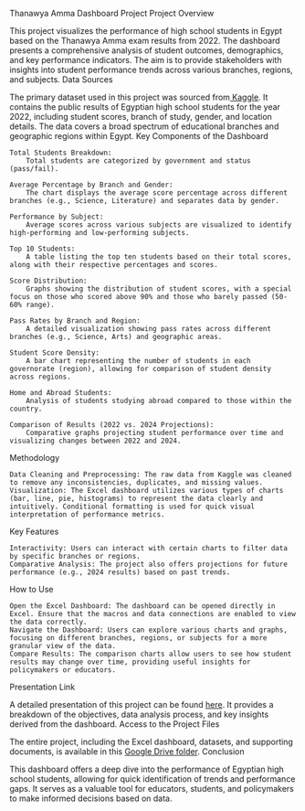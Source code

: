 Thanawya Amma Dashboard Project
Project Overview

This project visualizes the performance of high school students in Egypt based on the Thanawya Amma exam results from 2022. The dashboard presents a comprehensive analysis of student outcomes, demographics, and key performance indicators. The aim is to provide stakeholders with insights into student performance trends across various branches, regions, and subjects.
Data Sources

The primary dataset used in this project was sourced from[ Kaggle](https://www.kaggle.com/datasets/mohamedahmedx2/high-school-public-results-2022-eg). It contains the public results of Egyptian high school students for the year 2022, including student scores, branch of study, gender, and location details. The data covers a broad spectrum of educational branches and geographic regions within Egypt.
Key Components of the Dashboard

    Total Students Breakdown:
        Total students are categorized by government and status (pass/fail).

    Average Percentage by Branch and Gender:
        The chart displays the average score percentage across different branches (e.g., Science, Literature) and separates data by gender.

    Performance by Subject:
        Average scores across various subjects are visualized to identify high-performing and low-performing subjects.

    Top 10 Students:
        A table listing the top ten students based on their total scores, along with their respective percentages and scores.

    Score Distribution:
        Graphs showing the distribution of student scores, with a special focus on those who scored above 90% and those who barely passed (50-60% range).

    Pass Rates by Branch and Region:
        A detailed visualization showing pass rates across different branches (e.g., Science, Arts) and geographic areas.

    Student Score Density:
        A bar chart representing the number of students in each governorate (region), allowing for comparison of student density across regions.

    Home and Abroad Students:
        Analysis of students studying abroad compared to those within the country.

    Comparison of Results (2022 vs. 2024 Projections):
        Comparative graphs projecting student performance over time and visualizing changes between 2022 and 2024.

Methodology

    Data Cleaning and Preprocessing: The raw data from Kaggle was cleaned to remove any inconsistencies, duplicates, and missing values.
    Visualization: The Excel dashboard utilizes various types of charts (bar, line, pie, histograms) to represent the data clearly and intuitively. Conditional formatting is used for quick visual interpretation of performance metrics.

Key Features

    Interactivity: Users can interact with certain charts to filter data by specific branches or regions.
    Comparative Analysis: The project also offers projections for future performance (e.g., 2024 results) based on past trends.

How to Use

    Open the Excel Dashboard: The dashboard can be opened directly in Excel. Ensure that the macros and data connections are enabled to view the data correctly.
    Navigate the Dashboard: Users can explore various charts and graphs, focusing on different branches, regions, or subjects for a more granular view of the data.
    Compare Results: The comparison charts allow users to see how student results may change over time, providing useful insights for policymakers or educators.

Presentation Link

A detailed presentation of this project can be found [here](https://zainabhashem.my.canva.site/thanawya-analysis). It provides a breakdown of the objectives, data analysis process, and key insights derived from the dashboard.
Access to the Project Files

The entire project, including the Excel dashboard, datasets, and supporting documents, is available in this [Google Drive folder](https://drive.google.com/drive/folders/1yRZ0i9LqUnnC77h97nJHQGrtp5NpZduX?usp=sharing).
Conclusion

This dashboard offers a deep dive into the performance of Egyptian high school students, allowing for quick identification of trends and performance gaps. It serves as a valuable tool for educators, students, and policymakers to make informed decisions based on data.
